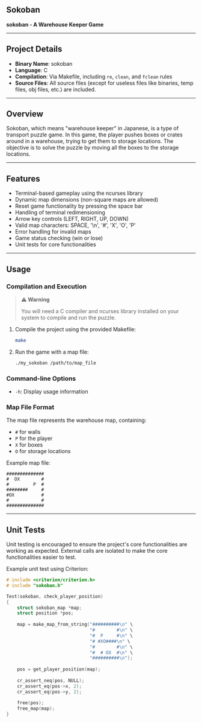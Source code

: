 ## Sokoban

**sokoban - A Warehouse Keeper Game**

---

## Project Details

- **Binary Name**: sokoban
- **Language**: C
- **Compilation**: Via Makefile, including `re`, `clean`, and `fclean` rules
- **Source Files**: All source files (except for useless files like binaries, temp files, obj files, etc.) are included.
---

## Overview

Sokoban, which means "warehouse keeper" in Japanese, is a type of transport puzzle game. In this game, the player pushes boxes or crates around in a warehouse, trying to get them to storage locations. The objective is to solve the puzzle by moving all the boxes to the storage locations.

---

## Features

- Terminal-based gameplay using the ncurses library
- Dynamic map dimensions (non-square maps are allowed)
- Reset game functionality by pressing the space bar
- Handling of terminal redimensioning
- Arrow key controls (LEFT, RIGHT, UP, DOWN)
- Valid map characters: SPACE, '\n', '#', 'X', 'O', 'P'
- Error handling for invalid maps
- Game status checking (win or lose)
- Unit tests for core functionalities

---

## Usage

### Compilation and Execution

> **⚠️ Warning**
>
> You will need a C compiler and ncurses library installed on your system to compile and run the puzzle.

1. Compile the project using the provided Makefile:
    ```sh
    make
    ```
2. Run the game with a map file:
    ```sh
    ./my_sokoban /path/to/map_file
    ```

### Command-line Options

- `-h`: Display usage information

### Map File Format

The map file represents the warehouse map, containing:
- `#` for walls
- `P` for the player
- `X` for boxes
- `O` for storage locations

Example map file:
```
##############  
#  OX        #  
#         P  #
########     #  
#OX          #  
#            #  
##############  
```
---

## Unit Tests

Unit testing is encouraged to ensure the project's core functionalities are working as expected. External calls are isolated to make the core functionalities easier to test.

Example unit test using Criterion:
```c
# include <criterion/criterion.h>
# include "sokoban.h"

Test(sokoban, check_player_position)
{
    struct sokoban_map *map;
    struct position *pos;
    
    map = make_map_from_string("##########\n" \
                               "#        #\n" \
                               "#  P     #\n" \
                               "# #XO####\n" \
                               "#        #\n" \
                               "#  # OX  #\n" \
                               "##########\n");
    
    pos = get_player_position(map);
    
    cr_assert_neq(pos, NULL);
    cr_assert_eq(pos->x, 2);
    cr_assert_eq(pos->y, 2);
    
    free(pos);
    free_map(map);
}
```